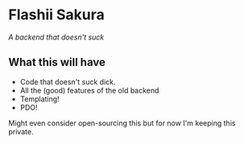 # Flashii Sakura

_A backend that doesn't suck_

## What this will have

- Code that doesn't suck dick.
- All the (good) features of the old backend
- Templating!
- PDO!

Might even consider open-sourcing this but for now I'm keeping this private.

